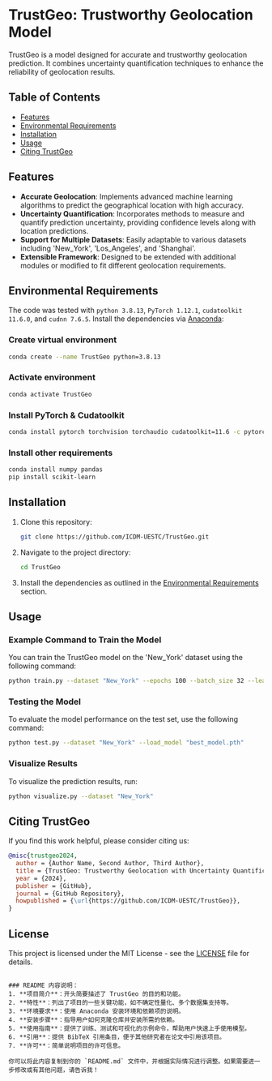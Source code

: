 # TrustGeo: Trustworthy Geolocation Model

TrustGeo is a model designed for accurate and trustworthy geolocation prediction. It combines uncertainty quantification techniques to enhance the reliability of geolocation results.

## Table of Contents
- [Features](#features)
- [Environmental Requirements](#environmental-requirements)
- [Installation](#installation)
- [Usage](#usage)
- [Citing TrustGeo](#citing-trustgeo)

## Features
- **Accurate Geolocation**: Implements advanced machine learning algorithms to predict the geographical location with high accuracy.
- **Uncertainty Quantification**: Incorporates methods to measure and quantify prediction uncertainty, providing confidence levels along with location predictions.
- **Support for Multiple Datasets**: Easily adaptable to various datasets including 'New_York', 'Los_Angeles', and 'Shanghai'.
- **Extensible Framework**: Designed to be extended with additional modules or modified to fit different geolocation requirements.

## Environmental Requirements

The code was tested with `python 3.8.13`, `PyTorch 1.12.1`, `cudatoolkit 11.6.0`, and `cudnn 7.6.5`. Install the dependencies via [Anaconda](https://www.anaconda.com/):

### Create virtual environment

```bash
conda create --name TrustGeo python=3.8.13
```

### Activate environment

```bash
conda activate TrustGeo
```

### Install PyTorch & Cudatoolkit

```bash
conda install pytorch torchvision torchaudio cudatoolkit=11.6 -c pytorch -c conda-forge
```

### Install other requirements

```bash
conda install numpy pandas
pip install scikit-learn
```

## Installation

1. Clone this repository:
   ```bash
   git clone https://github.com/ICDM-UESTC/TrustGeo.git
   ```
2. Navigate to the project directory:
   ```bash
   cd TrustGeo
   ```

3. Install the dependencies as outlined in the [Environmental Requirements](#environmental-requirements) section.

## Usage

### Example Command to Train the Model

You can train the TrustGeo model on the 'New_York' dataset using the following command:

```bash
python train.py --dataset "New_York" --epochs 100 --batch_size 32 --learning_rate 0.001
```

### Testing the Model

To evaluate the model performance on the test set, use the following command:

```bash
python test.py --dataset "New_York" --load_model "best_model.pth"
```

### Visualize Results

To visualize the prediction results, run:

```bash
python visualize.py --dataset "New_York"
```

## Citing TrustGeo

If you find this work helpful, please consider citing us:

```bibtex
@misc{trustgeo2024,
  author = {Author Name, Second Author, Third Author},
  title = {TrustGeo: Trustworthy Geolocation with Uncertainty Quantification},
  year = {2024},
  publisher = {GitHub},
  journal = {GitHub Repository},
  howpublished = {\url{https://github.com/ICDM-UESTC/TrustGeo}},
}
```

## License

This project is licensed under the MIT License - see the [LICENSE](LICENSE) file for details.
```

### README 内容说明：
1. **项目简介**：开头简要描述了 TrustGeo 的目的和功能。
2. **特性**：列出了项目的一些关键功能，如不确定性量化、多个数据集支持等。
3. **环境要求**：使用 Anaconda 安装环境和依赖项的说明。
4. **安装步骤**：指导用户如何克隆仓库并安装所需的依赖。
5. **使用指南**：提供了训练、测试和可视化的示例命令，帮助用户快速上手使用模型。
6. **引用**：提供 BibTeX 引用条目，便于其他研究者在论文中引用该项目。
7. **许可**：简单说明项目的许可信息。

你可以将此内容复制到你的 `README.md` 文件中，并根据实际情况进行调整。如果需要进一步修改或有其他问题，请告诉我！
